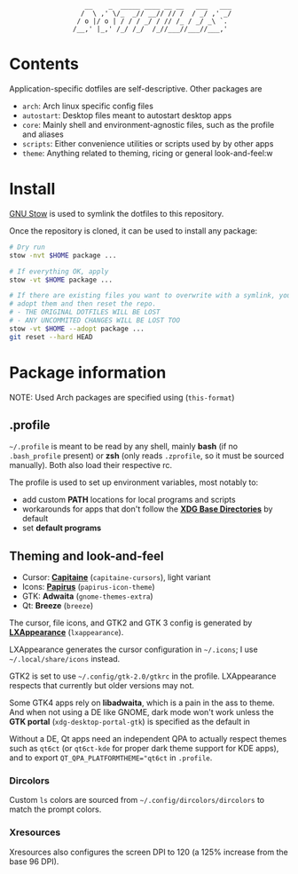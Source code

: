 ```
                   __    _  _____ ____ __ __   ___   ___
                  /  \ ,' \/_  _// __// // /  / _/ ,' _/
                 / o |/ o | / / / _/ / // /_ / _/ _\ `.
                /__,' |_,' /_/ /_/  /_//___//___//___,'
```

# Contents

Application-specific dotfiles are self-descriptive. Other packages are

- `arch`: Arch linux specific config files
- `autostart`: Desktop files meant to autostart desktop apps
- `core`: Mainly shell and environment-agnostic files, such as the profile and
    aliases
- `scripts`: Either convenience utilities or scripts used by by other apps
- `theme`: Anything related to theming, ricing or general look-and-feel:w

# Install

[GNU Stow](https://www.gnu.org/software/stow/) is used to symlink the dotfiles
to this repository.

Once the repository is cloned, it can be used to install any package:

```bash
# Dry run
stow -nvt $HOME package ...

# If everything OK, apply
stow -vt $HOME package ...

# If there are existing files you want to overwrite with a symlink, you can
# adopt them and then reset the repo.
# - THE ORIGINAL DOTFILES WILL BE LOST
# - ANY UNCOMMITED CHANGES WILL BE LOST TOO
stow -vt $HOME --adopt package ...
git reset --hard HEAD
```

# Package information

NOTE: Used Arch packages are specified using (`this-format`)

## .profile

`~/.profile` is meant to be read by any shell, mainly **bash** (if no
`.bash_profile` present) or **zsh** (only reads `.zprofile`, so it must be
sourced manually). Both also load their respective rc.

The profile is used to set up environment variables, most notably to:

- add custom **PATH** locations for local programs and scripts
- workarounds for apps that don't follow the
    [**XDG Base Directories**](https://wiki.archlinux.org/title/XDG_Base_Directory)
    by default
- set **default programs**

## Theming and look-and-feel

- Cursor: [**Capitaine**](https://github.com/keeferrourke/capitaine-cursors)
    (`capitaine-cursors`), light variant
- Icons:
    [**Papirus**](https://github.com/PapirusDevelopmentTeam/papirus-icon-theme)
    (`papirus-icon-theme`)
- GTK: **Adwaita** (`gnome-themes-extra`)
- Qt: **Breeze** (`breeze`)

The cursor, file icons, and GTK2 and GTK 3 config is generated by
[**LXAppearance**](https://github.com/lxde/lxappearance) (`lxappearance`).

LXAppearance generates the cursor configuration in `~/.icons`; I use
`~/.local/share/icons` instead.

GTK2 is set to use `~/.config/gtk-2.0/gtkrc` in the profile. LXAppearance
respects that currently but older versions may not.

Some GTK4 apps rely on **libadwaita**, which is a pain in the ass to theme.
And when not using a DE like GNOME, dark mode won't work unless the **GTK
portal** (`xdg-desktop-portal-gtk`) is specified as the default in

Without a DE, Qt apps need an independent QPA to actually respect themes such as
`qt6ct` (or `qt6ct-kde` for proper dark theme support for KDE apps), and to
export `QT_QPA_PLATFORMTHEME="qt6ct` in `.profile`.

### Dircolors

Custom `ls` colors are sourced from `~/.config/dircolors/dircolors` to match
the prompt colors.

### Xresources

Xresources also configures the screen DPI to 120 (a 125% increase from the base 96 DPI).
